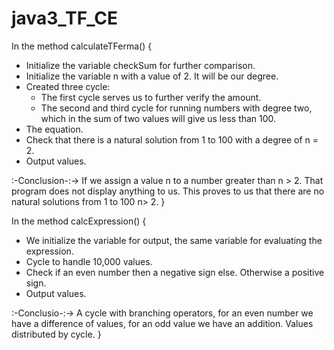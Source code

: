 # java3_TF_CE

In the method calculateTFerma() {
  * Initialize the variable checkSum for further comparison.
  * Initialize the variable n with a value of 2. It will be our degree.
  * Created three cycle:
    - The first cycle serves us to further verify the amount.
    - The second and third cycle for running numbers with degree two, 
      which in the sum of two values will give us less than 100.
  * The equation.
  * Check that there is a natural solution from 1 to 100 with a degree of n = 2.
  * Output values.
  
  :-Conclusion-:-> If we assign a value n to a number greater than n > 2. 
                   That program does not display anything to us. 
                   This proves to us that there are no natural solutions from 1 to 100 n> 2.
}

In the method calcExpression() {
  * We initialize the variable for output, the same variable for evaluating the expression.
  * Cycle to handle 10,000 values.
  * Check if an even number then a negative sign else. Otherwise a positive sign.
  * Output values.
  
  :-Conclusio-:->  A cycle with branching operators, 
                   for an even number we have a difference of values, 
                   for an odd value we have an addition. Values distributed by cycle.
}
